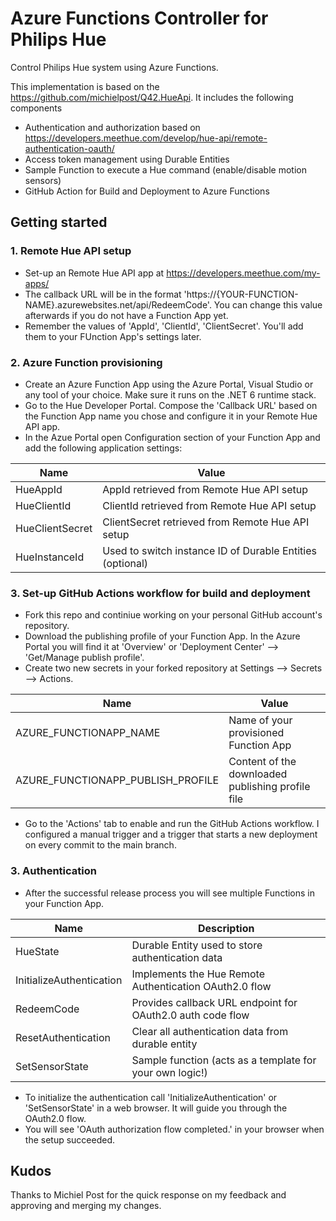 # Azure Functions Controller for Philips Hue

Control Philips Hue system using Azure Functions.

This implementation is based on the https://github.com/michielpost/Q42.HueApi. It includes the following components

- Authentication and authorization based on https://developers.meethue.com/develop/hue-api/remote-authentication-oauth/
- Access token management using Durable Entities
- Sample Function to execute a Hue command (enable/disable motion sensors)
- GitHub Action for Build and Deployment to Azure Functions

## Getting started

### 1. Remote Hue API setup

* Set-up an Remote Hue API app at https://developers.meethue.com/my-apps/
* The callback URL will be in the format 'https://{YOUR-FUNCTION-NAME}.azurewebsites.net/api/RedeemCode'. You can change this value afterwards if you do not have a Function App yet.
* Remember the values of 'AppId', 'ClientId', 'ClientSecret'. You'll add them to your FUnction App's settings later.

### 2. Azure Function provisioning

* Create an Azure Function App using the Azure Portal, Visual Studio or any tool of your choice. Make sure it runs on the .NET 6 runtime stack.
* Go to the Hue Developer Portal. Compose the 'Callback URL' based on the Function App name you chose and configure it in your Remote Hue API app.
* In the Azue Portal open Configuration section of your Function App and add the following application settings:

| Name               | Value                                                     |
|--------------------|-----------------------------------------------------------|
| HueAppId           | AppId retrieved from Remote Hue API setup                 |
| HueClientId        | ClientId retrieved from Remote Hue API setup              |
| HueClientSecret    | ClientSecret retrieved from Remote Hue API setup          |
| HueInstanceId      | Used to switch instance ID of Durable Entities (optional) |

### 3. Set-up GitHub Actions workflow for build and deployment

* Fork this repo and continiue working on your personal GitHub account's repository.
* Download the publishing profile of your Function App. In the Azure Portal you will find it at 'Overview' or 'Deployment Center' --> 'Get/Manage publish profile'.
* Create two new secrets in your forked repository at Settings --> Secrets --> Actions.

| Name                                | Value                                              |
|-------------------------------------|----------------------------------------------------|
| AZURE_FUNCTIONAPP_NAME              | Name of your provisioned Function App              |
| AZURE_FUNCTIONAPP_PUBLISH_PROFILE   | Content of the downloaded publishing profile file  |

* Go to the 'Actions' tab to enable and run the GitHub Actions workflow. I configured a manual trigger and a trigger that starts a new deployment on every commit to the main branch.

### 3. Authentication

* After the successful release process you will see multiple Functions in your Function App. 

| Name                      | Description                                                |
|---------------------------|------------------------------------------------------------|
| HueState                  | Durable Entity used to store authentication data           |
| InitializeAuthentication  | Implements the Hue Remote Authentication OAuth2.0 flow     |
| RedeemCode                | Provides callback URL endpoint for OAuth2.0 auth code flow |
| ResetAuthentication       | Clear all authentication data from durable entity          |
| SetSensorState            | Sample function (acts as a template for your own logic!)   |

* To initialize the authentication call 'InitializeAuthentication' or 'SetSensorState' in a web browser. It will guide you through the OAuth2.0 flow.
* You will see 'OAuth authorization flow completed.' in your browser when the setup succeeded.

## Kudos
Thanks to Michiel Post for the quick response on my feedback and approving and merging my changes.
